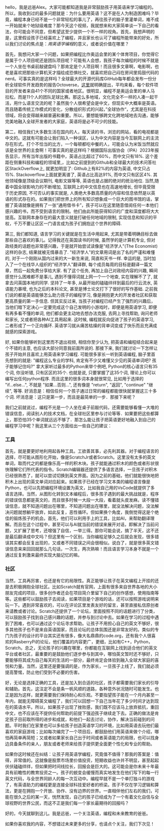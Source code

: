 
hello，我是远爸Alex。大家可能都知道我是非常鼓励孩子用英语来学习编程的。所以，我收到过的最多问题就是：为什么要用英语？这不是在人为制造困难吗？毕竟，编程本身已经不是一个非常轻松的事儿了，再往孩子的脑子里灌单词，难不成一开始就来个地狱级难度？那今天这个视频，我就想来和大家简单谈一下自己的看法，你可能会不同意，但希望这至少提供一个不一样的视角。首先，我想声明的是，这里假设孩子已经喜欢上了编程，并且家长也认可了编程所能带来的好处，所以我们讨论的焦点是：*用英语学编程*的意义，或者说价值在哪里？

首先，我想问大家一个问题，如果把编程比作奥运会里的某个体育项目，你觉得它是属于个人项目呢还是团队项目呢？可能有人会想，我孩子每次编程的时候不就是一个人坐在书桌前敲键盘吗？那肯定是个人项目啊！而且很多文章啊，电影啊，也老是喜欢把那些计算机天才描绘成恐惧社交，就喜欢把自己闷在房间里捣鼓代码的nerd。可事实真的是这样吗？全球最大的开源代码库GitHub每年都会发布一份分析全球软件开发趋势的报告Octoverse，[这里](https://octoverse.github.com/2019/)就明确提出，平均来看，每个软件项目的开发者来自41个不同的国家或者地区。很明显，编程不是奥运会里的单人马拉松，而是11个人的团队足球比赛。那这么多地域，文化完全不一样的人凑一起干活，用什么语言交流的呢？虽然我个人很希望会是中文，但现实中大概率是英语。而且随着传统工作模式的变化，分散组织形式的兴起，”全球协作“，尤其是在科技领域，将会变得越来越普遍和重要。所以，要想能够跨文化跨地域地去沟通，能够完美地融入全球开发者的大家庭，英语将是必不可少的技能。

第二，相信我们大多数生活在国内的人，每天读的书，浏览的网站，看的电视都是中文的。这就有可能会让我们陷入一种误区，认为中文内容是当今互联网上的主流存在形式。打个不恰当的比方，一个每顿都吃中餐的人，可能会认为米饭当然就应该是全世界的主食啊！可事实真的是这样吗？根据国际出版协会（IPA）2023年报告显示，所有当年出版的书籍中，英语占比超过了60%，而中文只有18%. 这个差距在侧重科技和编程的领域里,，比如之前提到的Github和全球最大的技术问答社区StackOverflow上, 就更加明显了: Github上有82%的内容为英语, 中文只占15%. Stackoverflow上面就更离谱了, 英语占比高达91%, 而中文只有区区4%. 其他领域像是顶级会议期刊, 电影文娱等等, 英语也是占据的绝对的统治地位. 当然,随着中国全球影响力的不断增加, 互联网上的中文信息也在高速地增长, 但毕竟受限于历史原因, 不可否认的事实就是, 人类绝大多数高质量的内容和信息依然是以英语的形式存在的。如果我们把世界上的所有知识想象成一个巨大的图书馆的话，掌握了英语就像是拥有了一张“通用借书卡”，孩子可以在这里随意借阅任何一本他们感兴趣的书，而不受到语言的限制。他们由此所能获得知识的广度和深度都将大大提高。互联网本身存在的最大意义就是打破任何地域的限制, 实现信息和知识的平权，千万不要让区区一门语言成为孩子们拥抱这个世界的障碍.

第三, 我们都知道, 语言学习的关键就是在生活中用起来, 尤其是带着明确目标去做那些自己喜欢的事儿。记得我还在英国读书的时候, 虽然学的是计算机专业, 但对政经类的话题也非常感兴趣，于是就开始尝试读像是"经济学人"(The Economist)这样的杂志, 结果就被无情暴击了. "经济学人"的文章用词是出了名的严谨和难懂的, 对于一个刚刚从国内过来的大一新生来说, 简直和天书一样. 幸运的是, 当时加入了一个在线华人组织的"经济学人"翻译群, 每个成员每周的目标是翻译一篇文章，然后一起免费分享给大家. 有了这个任务, 再加上自己对政经内容的兴趣, 瞬间感觉什么困难都不是事儿,  遇到不懂得词就上网一个一个地查, 实在理解不了了, 就拿去问英国本地的同学. 坚持了一年多, 从最开始的磕磕绊绊到最后的行云流水, 英语能力暴增, 也为之后的本科论文, 甚至是博士论文打下了很好的写作基础. 之前我们说的都是英语能够怎么助力孩子的编程学习, 像是拥抱更大的开发者社区和获取更高质量的第一手信息. 但其实反过来, 当孩子对编程已经产生了强烈的兴趣后，当他们暗下定决心一定要完成这个自己发明的小游戏时，即便是用英语学习, 即便有再多看不懂的单词, 他们都会更主动地去想办法克服, 去网上寻找帮助, 询问老师和家长, 又或者把各种AI工具用起来. 这时候, 编程就反向促进了孩子的英语学习, 二者形成了一个正向循环. 英语学习就从痛苦枯燥的背单词变成了快乐而且充满成就感的探索游戏。

好, 如果你能够听到这里而不退出视频, 相信你至少认为, 把英语和编程结合起来是个不错的主意, 也应该大部分同意我前面所说的. 那接下来, 我们就讨论一下怎样让孩子开始并且喜欢上用英语来学习编程. 可能很多家长一听到英语编程, 脑子里首先想到的就是: "编程这么专业的学科, 肯定有不少又难懂又少见的英语单词吧? 孩子能够记住吗?" 拿大家听过最多的Python来举个例吧, Python的核心语言只有35个词, 你没听错, 只有区区的35个. 也就是说, 只要掌握了这35个词, 理论上你可以编写出任何python程序. 而且这里的很多词本身就很常见, 比如用于选择的 "if...else...", 不就是 "如果...否则...", 还有像是 "return", "返回", "continue" "继续", 等等. 好消息是：相信任何一个孩子通过日常的编程都能很快就掌握这三十多个词.  坏消息是：这只是第一步，而且是最简单的一步．那接下来呢？

我们之前就说过，编程不光是一个人坐在桌子前敲代码，还需要能够看懂一大堆的错误信息，阅读别人的技术文档，在全球社区里参与讨论等等．如果要把这些都算上，那恐怕35个单词就远远不够了．那怎么能让孩子把英语更好地融入到自己的编程学习中呢？我这里从三个方面给出一些自己的建议：

### 工具

首先，就是要更好地利用起各种工具。工欲善其事，必先利其器。对于编程语言的选择，尽可能从图形化开始，像是ScratchJr或者Scratch。这里没有太多的英文单词，取而代之的都是像乐高一样的积木块。孩子就能通过积木的颜色或者形状很快理解它们所代表的指令。Scratch编辑器还提供了多语言选择，一旦孩子对积木已经很熟悉了，就可以尝试切换到英文界面。因为之前的基础，他们就能很快地把积木上出现的英文单词对应起来。如果孩子已经在学习文本类的编程语言像是Python，也可以先把编程环境设置为英文，比如我自己用的VsCode就提供了多语言选择。当然，从图形化转到文本编程后，很多孩子遇到的最大挑战就是，程序的错误信息都是英文的，而且很多时候一大段一大段，看着就头皮发麻。读不懂错误信息，就不知道问题出在哪里，不知道问题出在哪里，就没法解决问题，没法解决问题就想躺平放弃，如此反复，恶性循环。但如果换个角度，我倒觉得这是个绝佳的锻炼孩子的机会。首先，他们可以利用手上的工具，比如AI，来帮助翻译理解。而且在这个过程中，甚至可以与AI就当前的错误来展开对话，即解决了当前问题，又扩展了思考，还增强了自信，一举三得。那你可能会说，搞了半天，这不还是最后翻译成中文吗？但这里有一个区别，当你编程足够久之后就会发现，很多错误其实都会反复出现的，又或者不同错误之间会很相似。说白了，就是很多英文错误信息来来回回就那么几句话，一次生，两次熟嘛！而且语言学习本身不就是一个通过反复刺激来最终实现大脑记忆的嘛。

### 社区

当然，工具再厉害，也还是有它的局限性。真正能够让孩子在英文编程上开挂的还是去积极拥抱全球社区。比如Scratch就有官网，上面有很多来自世界各地的大小朋友完成的项目，很多创作者还会在项目简介里留下自己的创作感想，使用指南等等。这些都可以鼓励孩子去阅读，如果项目是个游戏的话，还可以按照游戏说明来玩一下。遇到非常喜欢的，可以在评论区里发表友好的留言，甚至直接私信原创者来请教或者讨论。Scratch还提供了一个论坛，里面按照不同的话题进行了分类，可以鼓励孩子找到自己感兴趣的话题，并参与到讨论中去。如果在学习的过程中遇到了困难，也可以通过这个论坛寻求帮助。让孩子不用担心自己的英文不够好，很多其他孩子也不是来自英语国家，而且论坛的总体氛围还是非常友好的。类似的专门为孩子的设计的平台其实还有很多，像大名鼎鼎的code.org，还有我个人很喜欢的RasberryPi的论坛，他们覆盖的内容更广，更细，比如有C++，Python，Scratch。总之，无论孩子的兴趣在哪里，你都能在互联网上找到适合他们的英文平台或者社区，最重要的是鼓励他们逐步参与到其中，哪怕英文暂时还不够好，只要能够将其成为自己每天的生活的一部分，最终肯定会体验到融入全球大家庭的喜悦和力量。当然，这里还是要强调的是，作为家长，一旦孩子上线了，我们就必须提高警惕，防止他们受到不必要的伤害。

好，无论是选择正确的工具，还是加入到合适的社区，孩子都需要我们家长的引导和辅助。首先，这注定不会是条一帆风顺的道路，各种意外状况随时可能发生。也正是因为这样，就更需要我们保持耐心和乐观。不要指望孩子能在一个月内甚至一年内，就能无障碍英文编程了，我们可以回想一下自己当年花了多少时间才达到现在的英语水平。所以，如果孩子出现了挫败感，我们既不应该马上放弃抵抗，重回中文，也不应该在不提供任何帮助的前提下强迫孩子继续走下去。正确的做法是肯定孩子目前取所得的进步和成就，和他们一起去讨论，协作，解决当前碰到的问题。平时我们在家里也可以多给孩子创造英语学习的环境，比如用英语去玩他们最喜欢的家庭游戏；比如每次编完了一个项目后，都鼓励他们用英语来做个介绍，哪怕再简单再简短；又或者如果家长自己出于时间或者英语能力的局限，也可以找身边具备条件的亲人，朋友或者老师来给孩子提供更全面更个性化和专业的帮助。

如果你这时候还在纠结：让孩子用英语学编程，究竟值不值得？那我的答案是：值得，非常值的。这就像是股票市场里价值投资，短期收益也许并不明显，甚至起起伏伏磕磕绊绊，但如果把时间线拉长，回报会是巨大的。这可能会是你未来十年最具有前瞻性的教育投资之一。孩子的蜕变会缓慢而真实地发生在他们写下的每一行英文代码，与全世界同龄人的每一次互动中。编程早就不是一个单打独斗的游戏了，有英语助力的编程更是连接全球科技爱好者的桥梁。孩子不仅在学习逻辑和算法，更是在拥抱一个开放、协作、没有边界的世界。一直相伴他们左右的我们，可能在很久之后的某一天，恍然发现，自己的孩子已经成为了一个有着文化自信与全球视野的世界公民，而这不正是我们每一个家长最期待的回报吗？

好的，今天就聊到这儿。我是远爸，一个关注英语，编程和未来教育的爸爸。

如果你喜欢我的内容，不想错过未来更多的分享，也请点个关注，我们下次见！

